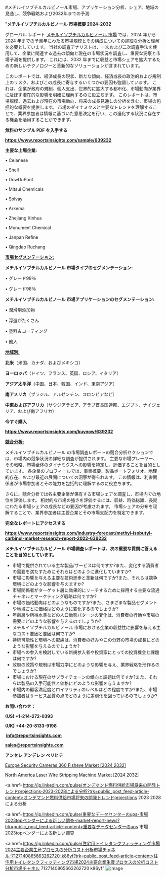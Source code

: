#メチルイソブチルカルビノール市場、アプリケーション分析、シェア、地域の見通し、競争戦略および2032年までの予測

"<strong>メチルイソブチルカルビノール 市場概要 2024-2032</strong>

グローバル レポート <a href=https://www.reportsinsights.com/sample/639232>メチルイソブチルカルビノール 市場</a> では、2024 年から 2024 年までの予測年にわたる市場規模とその構成についての詳細な分析と理解を必要としています。 当社の調査アナリストは、一次および二次調査手法を使用して、企業に関連する過去の傾向と現在の市場状況を調査し、重要な洞察と市場予測を提供します。 これには、2032 年までに収益と市場シェアを拡大​​するための新しいテクノロジーと革新的なソリューションが含まれています。

このレポートでは、経済成長の現状、新たな傾向、経済成長の政治的および規制上のリスク、およびこの成長に寄与するいくつかの要因も強調しています。 これは、企業が政府の規制、個人支出、世界的に拡大する都市化、市場動向が業界に及ぼす潜在的な影響を明確に理解するのに役立ちます。 このレポートは、市場規模、過去および現在の市場動向、将来の成長見通しの分析を含む、市場の包括的な概要を提供します。 市場のダイナミクスと主要なトレンドを理解することで、業界参加者は情報に基づいた意思決定を行い、この進化する状況に存在する機会を活用することができます。

<strong><b>無料のサンプル PDF を入手する</b></strong>

<a href=https://www.reportsinsights.com/sample/639232><strong><u>https://www.reportsinsights.com/sample/639232</u></strong></a>

<strong>主要な上場企業:</strong>

• Celanese

• Shell

• DowDuPont

• Mitsui Chemicals

• Solvay

• Arkema

• Zhejiang Xinhua

• Monument Chemical

• Janpan Refine

• Qingdao Ruchang

<strong><u>市場セグメンテーション</u></strong><strong><u>:</u></strong>

<strong>メチルイソブチルカルビノール 市場タイプのセグメンテーション:</strong>

• グレード99％

• グレード98％

<strong>メチルイソブチルカルビノール 市場アプリケーションのセグメンテーション:</strong>

• 潤滑剤添加物

• 浮選がたくさん

• 塗料＆コーティング

• 他人

<strong><u>地域別</u></strong><strong><u>:</u></strong>

<strong>北米</strong>（米国、カナダ、およびメキシコ）

<strong>ヨーロッパ</strong>（ドイツ、フランス、英国、ロシア、イタリア）

<strong>アジア太平洋</strong>（中国、日本、韓国、インド、東南アジア）

<strong>南アメリカ</strong>（ブラジル、アルゼンチン、コロンビアなど）

<strong>中東およびアフリカ</strong>（サウジアラビア、アラブ首長国連邦、エジプト、ナイジェリア、および南アフリカ）

<strong>今すぐ購入</strong>

<a href=https://www.reportsinsights.com/buynow/639232><strong><u>https://www.reportsinsights.com/buynow/639232</u></strong></a>

<strong><u>競合分析:</u></strong>

メチルイソブチルカルビノール の市場調査レポートの競合分析セクションでは、市場内の競争状況の詳細な調査が提供されます。 主要な市場プレーヤー、その戦略、市場全体のダイナミクスへの影響を特定し、評価することを目的としています。 各企業のプロフィールでは、事業概要、製品ポートフォリオ、地理的存在、および最近の展開についての洞察が得られます。 この情報は、利害関係者が市場参加者とその能力を包括的に理解するのに役立ちます。

さらに、競合分析では各主要企業が保有する市場シェアを調査し、市場内での地位を評価します。 相対的な市場の強さを評価するには、収益、時価総額、長期にわたる市場シェアの成長などの要因が考慮されます。 市場シェアの分布を理解することで、業界参加者は主要企業とその市場支配力を特定できます。

<strong>完全なレポートにアクセスする</strong>

<a href=https://www.reportsinsights.com/industry-forecast/methyl-isobutyl-carbinol-market-research-report-2022-639232><strong><u><b>https://www.reportsinsights.com/industry-forecast/methyl-isobutyl-carbinol-market-research-report-2022-639232</b></u></strong></a>

<strong><b>メチルイソブチルカルビノール 市場調査レポートは、次の重要な質問に答えることを目的としています。</b></strong>
<ul>
  <li>市場で提供されている主な製品/サービスは何ですか?また、変化する消費者の需要を満たすためにそれらはどのように進化していますか?</li>
  <li>市場に影響を与える主要な技術進歩と革新は何ですか?また、それらは競争環境にどのような影響を与えますか?</li>
  <li>市場関係者がターゲット層に効果的にリーチするために採用する主要な流通チャネルとマーケティング戦略は何ですか?</li>
  <li>市場の価格動向はどのようなものですか?また、さまざまな製品セグメントや地域ごとに価格はどのように変化するのでしょうか?</li>
  <li>年齢層や所得水準などの人口動態パターンの変化は、消費者の行動や市場の需要にどのような影響を与えるのでしょうか?</li>
  <li>メチルイソブチルカルビノール 市場における企業の収益性に影響を与える主なコスト要因と要因は何ですか?</li>
  <li>持続可能性と環境への配慮は、消費者の好みやこの分野の市場の成長にどのような影響を与えるのでしょうか?</li>
  <li>市場への参入を検討している新規参入者や投資家にとっての投資機会と課題は何ですか?</li>
  <li>政府の政策や規制は市場力学にどのような影響を与え、業界戦略を形作るのでしょうか?</li>
  <li>市場における現在のサプライチェーンの傾向と課題は何ですか?また、それらは製品の入手可能性と価格にどのような影響を与えますか?</li>
  <li>市場内の顧客満足度とロイヤリティのレベルはどの程度ですか?また、市場参加者はサービス品質の点でどのように差別化を図っているのでしょうか?</li>
</ul>
<strong>お問い合わせ：</strong>

<strong>(US) +1-214-272-0393</strong>

<strong>(UK) +44-20-8133-9198</strong>

<strong> </strong><a href=info@reportsinsights.com><strong><u>info@reportsinsights.com</u></strong></a>

<a href=sales@reportsinsights.com><strong><u>sales@reportsinsights.com</u></strong></a>

<strong>アンセレ アンデレン ベリヒテ</strong>

<a href=https://www.linkedin.com/pulse/europe-security-cameras-360-fisheye-market-l5w6e/>Europe Security Cameras 360 Fisheye Market [2024 2032]</a>

<a href=https://www.linkedin.com/pulse/north-america-laser-wire-stripping-machine-market-oesjf/>North America Laser Wire Stripping Machine Market [2024 2032]</a>

<a href=https://jp.linkedin.com/pulse/オンデマンド燃料供給市場将来の開発トレンドprojections-2023-2028による分析?trk=public_post_feed-article-content>オンデマンド燃料供給市場将来の開発トレンドprojections 2023 2028による分析</a>

<a href=https://jp.linkedin.com/pulse/重要なデータセンターのups-市場2023topベンダーによる新しい調査-market-report-news?trk=public_post_feed-article-content>重要なデータセンターのups 市場2023topベンダーによる新しい調査</a>

<a href=https://jp.linkedin.com/pulse/住宅用トイレタンクフィッティング市場2024主要企業生産プロセスの分析コスト分析市場チャネル-7127140865663262720-k86yf?trk=public_post_feed-article-content>住宅用トイレタンクフィッティング市場2024主要企業生産プロセスの分析コスト分析市場チャネル 7127140865663262720 k86yf</a>"
![image](https://github.com/ahaan12367/RIMarket24/assets/158471582/23a3b783-05d9-427e-824c-c609f37266de)
